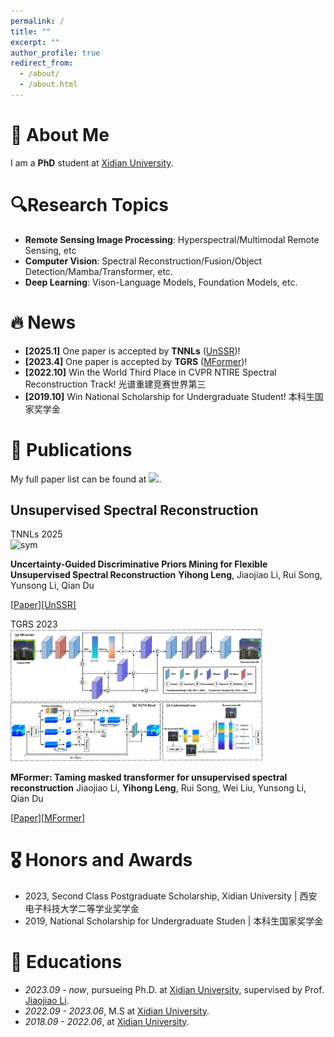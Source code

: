```yaml
---
permalink: /
title: ""
excerpt: ""
author_profile: true
redirect_from: 
  - /about/
  - /about.html
---
```


<span class='anchor' id='about-me'></span>

# 👋 About Me

I am a **PhD** student at [Xidian University](https://www.xidian.edu.cn/).

# 🔍Research Topics

- **Remote Sensing Image Processing**: Hyperspectral/Multimodal Remote Sensing, etc
- **Computer Vision**: Spectral Reconstruction/Fusion/Object Detection/Mamba/Transformer, etc.
- **Deep Learning**: Vison-Language Models, Foundation Models, etc.


# 🔥 News
- **[2025.1]** One paper is accepted by **TNNLs** ([UnSSR](https://ieeexplore.ieee.org/abstract/document/10843147))!
- **[2023.4]** One paper is accepted by **TGRS** ([MFormer](https://ieeexplore.ieee.org/abstract/document/10093998))!
- **[2022.10]** Win the World Third Place in CVPR NTIRE Spectral Reconstruction Track! 光谱重建竞赛世界第三
- **[2019.10]** Win National Scholarship for Undergraduate Student! 本科生国家奖学金

# 📝 Publications 

My full paper list can be found at <a href='https://scholar.google.com/citations?user=SCHOLAR_ID&user=eBel2B8AAAAJ'><img src="https://img.shields.io/endpoint?logo=Google%20Scholar&url=https%3A%2F%2Fcdn.jsdelivr.net%2Fgh%2Flikyoo%2Flikyoo.github.io@google-scholar-stats%2Fgs_data_shieldsio.json&labelColor=f6f6f6&color=9cf&style=flat&label=citations"></a>.

## Unsupervised Spectral Reconstruction

<div class='paper-box'><div class='paper-box-image'><div><div class="badge">TNNLs 2025</div><img src='images/UnSSR.png' alt="sym" width="80%"></div></div>
<div class='paper-box-text' markdown="1">

**Uncertainty-Guided Discriminative Priors Mining for Flexible Unsupervised Spectral Reconstruction**
**Yihong Leng**, Jiaojiao Li, Rui Song, Yunsong Li, Qian Du

[[Paper](https://ieeexplore.ieee.org/abstract/document/10843147)][[UnSSR\]](https://github.com/SuperiorLeo/Uncertainty-guided-UnSSR)

</div>
</div>

<div class='paper-box'><div class='paper-box-image'><div><div class="badge">TGRS 2023</div><img src='images/MFormer.png' alt="sym" width="80%"></div></div>
<div class='paper-box-text' markdown="1">

**MFormer: Taming masked transformer for unsupervised spectral reconstruction**
Jiaojiao Li, **Yihong Leng**, Rui Song, Wei Liu, Yunsong Li, Qian Du

[[Paper](https://ieeexplore.ieee.org/abstract/document/10093998)][[MFormer\]](https://github.com/SuperiorLeo/MFormer-Taming-Masked-Transformer-for-Unsupervised-Spectral-Reconstruction)

# 🎖 Honors and Awards
- 2023, Second Class Postgraduate Scholarship, Xidian University \| 西安电子科技大学二等学业奖学金
- 2019, National Scholarship for Undergraduate Studen \| 本科生国家奖学金

# 📖 Educations
- *2023.09 - now*, pursueing Ph.D. at [Xidian University](https://www.xidian.edu.cn/), supervised by Prof. [Jiaojiao Li](https://web.xidian.edu.cn/jjli/). 
- *2022.09 - 2023.06*, M.S at [Xidian University](https://www.xidian.edu.cn/).
- *2018.09 - 2022.06*, at [Xidian University](https://www.xidian.edu.cn/).
